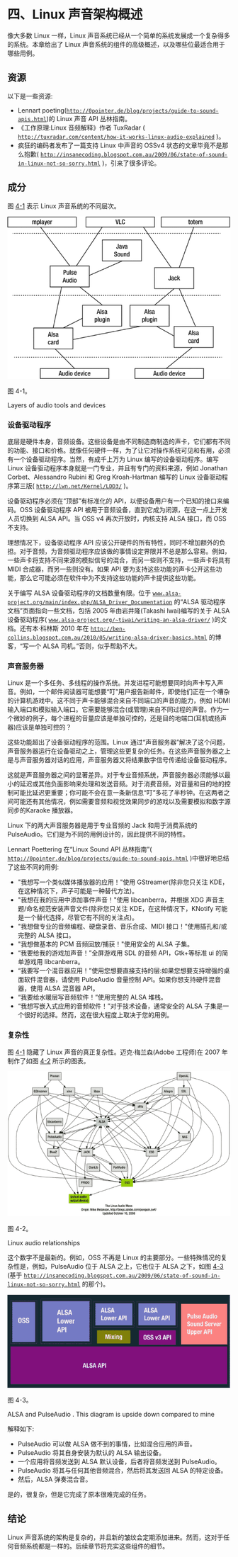 # 四、Linux 声音架构概述

像大多数 Linux 一样，Linux 声音系统已经从一个简单的系统发展成一个复杂得多的系统。本章给出了 Linux 声音系统的组件的高级概述，以及哪些位最适合用于哪些用例。

## 资源

以下是一些资源:

*   Lennart poeting([`http://0pointer.de/blog/projects/guide-to-sound-apis.html`](http://0pointer.de/blog/projects/guide-to-sound-apis.html))的 Linux 声音 API 丛林指南。
*   《工作原理:Linux 音频解释》作者 TuxRadar ( [`http://tuxradar.com/content/how-it-works-linux-audio-explained`](http://tuxradar.com/content/how-it-works-linux-audio-explained) )。
*   疯狂的编码者发布了一篇支持 Linux 中声音的 OSSv4 状态的文章毕竟不是那么抱歉( [`http://insanecoding.blogspot.com.au/2009/06/state-of-sound-in-linux-not-so-sorry.html`](http://insanecoding.blogspot.com.au/2009/06/state-of-sound-in-linux-not-so-sorry.html) )，引来了很多评论。

## 成分

图 [4-1](#Fig1) 表示 Linux 声音系统的不同层次。

![A435426_1_En_4_Fig1_HTML.gif](img/A435426_1_En_4_Fig1_HTML.gif)

图 4-1。

Layers of audio tools and devices

### 设备驱动程序

底层是硬件本身，音频设备。这些设备是由不同制造商制造的声卡，它们都有不同的功能、接口和价格。就像任何硬件一样，为了让它对操作系统可见和有用，必须有一个设备驱动程序。当然，有成千上万为 Linux 编写的设备驱动程序。编写 Linux 设备驱动程序本身就是一门专业，并且有专门的资料来源，例如 Jonathan Corbet、Alessandro Rubini 和 Greg Kroah-Hartman 编写的 Linux 设备驱动程序第三版( [`http://lwn.net/Kernel/LDD3/`](http://lwn.net/Kernel/LDD3/) )。

设备驱动程序必须在“顶部”有标准化的 API，以便设备用户有一个已知的接口来编码。OSS 设备驱动程序 API 被用于音频设备，直到它成为闭源，在这一点上开发人员切换到 ALSA API。当 OSS v4 再次开放时，内核支持 ALSA 接口，而 OSS 不支持。

理想情况下，设备驱动程序 API 应该公开硬件的所有特性，同时不增加额外的负担。对于音频，为音频驱动程序应该做的事情设定界限并不总是那么容易。例如，一些声卡将支持不同来源的模拟信号的混合，而另一些则不支持，一些声卡将具有 MIDI 合成器，而另一些则没有。如果 API 要为支持这些功能的声卡公开这些功能，那么它可能必须在软件中为不支持这些功能的声卡提供这些功能。

关于编写 ALSA 设备驱动程序的文档数量有限。位于 [`www.alsa-project.org/main/index.php/ALSA_Driver_Documentation`](http://www.alsa-project.org/main/index.php/ALSA_Driver_Documentation) 的“ALSA 驱动程序文档”页面指向一些文档，包括 2005 年由岩井隆(Takashi Iwai)编写的关于 ALSA 设备驱动程序( [`www.alsa-project.org/∼tiwai/writing-an-alsa-driver/`](http://www.alsa-project.org/~tiwai/writing-an-alsa-driver/) )的文档。还有本·科林斯 2010 年在 [`http://ben-collins.blogspot.com.au/2010/05/writing-alsa-driver-basics.html`](http://ben-collins.blogspot.com.au/2010/05/writing-alsa-driver-basics.html) 的博客，“写一个 ALSA 司机。”否则，似乎帮助不大。

### 声音服务器

Linux 是一个多任务、多线程的操作系统。并发进程可能想要同时向声卡写入声音。例如，一个邮件阅读器可能想要“叮”用户报告新邮件，即使他们正在一个嘈杂的计算机游戏中。这不同于声卡能够混合来自不同端口的声音的能力，例如 HDMI 输入端口和模拟输入端口。它需要能够混合(或管理)来自不同过程的声音。作为一个微妙的例子，每个进程的音量应该是单独可控的，还是目的地端口(耳机或扬声器)应该是单独可控的？

这些功能超出了设备驱动程序的范围。Linux 通过“声音服务器”解决了这个问题，声音服务器运行在设备驱动之上，管理这些更复杂的任务。在这些声音服务器之上是与声音服务器对话的应用，声音服务器又将结果数字信号传递给设备驱动程序。

这就是声音服务器之间的显著差异。对于专业音频系统，声音服务器必须能够以最小的延迟或其他负面影响来处理和发送音频。对于消费音频，对音量和目的地的控制可能比延迟更重要；你可能不会在意一条新信息“叮”多花了半秒钟。在这两者之间可能还有其他情况，例如需要音频和视觉效果同步的游戏以及需要模拟和数字源同步的Karaoke 播放器。

Linux 下的两大声音服务器是用于专业音频的 Jack 和用于消费系统的 PulseAudio。它们是为不同的用例设计的，因此提供不同的特性。

Lennart Poettering 在“Linux Sound API 丛林指南”( [`http://0pointer.de/blog/projects/guide-to-sound-apis.html`](http://0pointer.de/blog/projects/guide-to-sound-apis.html) )中很好地总结了这些不同的用例:

*   "我想写一个类似媒体播放器的应用！"使用 GStreamer(除非您只关注 KDE，在这种情况下，声子可能是一种替代方法)。
*   "我想在我的应用中添加事件声音！"使用 libcanberra，并根据 XDG 声音主题/命名规范安装声音文件(除非您只关注 KDE，在这种情况下，KNotify 可能是一个替代选择，尽管它有不同的关注点)。
*   "我想做专业的音频编程、硬盘录音、音乐合成、MIDI 接口！"使用插孔和/或完整的 ALSA 接口。
*   "我想做基本的 PCM 音频回放/捕获！"使用安全的 ALSA 子集。
*   “我要给我的游戏加声音！”全屏游戏用 SDL 的音频 API，Gtk+等标准 ui 的简单游戏用 libcanberra。
*   “我要写一个混音器应用！”使用您想要直接支持的层:如果您想要支持增强的桌面软件混音器，请使用 PulseAudio 音量控制 API。如果你想支持硬件混音器，使用 ALSA 混音器 API。
*   “我要给水暖层写音频软件！”使用完整的 ALSA 堆栈。
*   “我想写嵌入式应用的音频软件！”对于技术设备，通常安全的 ALSA 子集是一个很好的选择。然而，这在很大程度上取决于您的用例。

### 复杂性

图 [4-1](#Fig1) 隐藏了 Linux 声音的真正复杂性。迈克·梅兰森(Adobe 工程师)在 2007 年制作了如图 [4-2](#Fig2) 所示的图表。

![A435426_1_En_4_Fig2_HTML.gif](img/A435426_1_En_4_Fig2_HTML.gif)

图 4-2。

Linux audio relationships

这个数字不是最新的。例如，OSS 不再是 Linux 的主要部分。一些特殊情况的复杂性是，例如，PulseAudio 位于 ALSA 之上，它也位于 ALSA 之下，如图 [4-3](#Fig3) (基于 [`http://insanecoding.blogspot.com.au/2009/06/state-of-sound-in-linux-not-so-sorry.html`](http://insanecoding.blogspot.com.au/2009/06/state-of-sound-in-linux-not-so-sorry.html) 的那个)。

![A435426_1_En_4_Fig3_HTML.gif](img/A435426_1_En_4_Fig3_HTML.gif)

图 4-3。

ALSA and PulseAudio . This diagram is upside down compared to mine

解释如下:

*   PulseAudio 可以做 ALSA 做不到的事情，比如混合应用的声音。
*   PulseAudio 将其自身安装为默认的 ALSA 输出设备。
*   一个应用将音频发送到 ALSA 默认设备，后者将音频发送到 PulseAudio。
*   PulseAudio 将其与任何其他音频混合，然后将其发送回 ALSA 的特定设备。
*   然后，ALSA 弹奏混合音。

是的，很复杂，但是它完成了原本很难完成的任务。

## 结论

Linux 声音系统的架构是复杂的，并且新的皱纹会定期添加进来。然而，这对于任何音频系统都是一样的。后续章节将充实这些组件的细节。